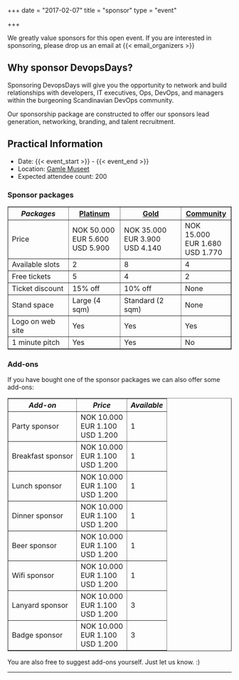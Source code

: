 +++
date = "2017-02-07"
title = "sponsor"
type = "event"


+++

We greatly value sponsors for this open event. If you are interested in sponsoring, please drop us an email at {{< email_organizers >}}

</hr>

<h2>Why sponsor DevopsDays?</h2>
Sponsoring DevopsDays will give you the opportunity to network and build relationships with developers, IT executives, Ops, DevOps, and managers within the burgeoning Scandinavian DevOps community.

Our sponsorship package are constructed to offer our sponsors lead generation, networking, branding, and talent recruitment.

<h2>Practical Information</h2>
<ul>
  <li>Date: {{< event_start >}} - {{< event_end >}}</li>
  <li>Location: <a href="http://www.gamlemuseet.no/english/">Gamle Museet</a></li>
  <li>Expected attendee count: 200</li>
</ul>

### Sponsor packages

<table border=1 cellspacing=1 width="100%">
  <tr>
    <th><i>Packages</i></th>
    <th><center><b><u>Platinum</u></center></b></th>
    <th><center><b><u>Gold</u></center></b></th>
    <th><center><b><u>Community</u></center></b></th>
  </tr>
  <tr>
    <td>Price</td>
    <td>NOK 50.000 <br>EUR 5.600 <br>USD 5.900</td>
    <td>NOK 35.000 <br>EUR 3.900 <br>USD 4.140</td>
    <td>NOK 15.000 <br>EUR 1.680 <br>USD 1.770</td>
  </tr>
  <tr>
    <td>Available slots</td>
    <td>2</td>
    <td>8</td>
    <td>4</td>
  </tr>
  <tr>
    <td>Free tickets</td>
    <td>5</td>
    <td>4</td>
    <td>2</td>
  </tr>
  <tr>
    <td>Ticket discount</td>
    <td>15% off</td>
    <td>10% off</td>
    <td>None</td>
  </tr>
  <tr>
    <td>Stand space</td>
    <td>Large (4 sqm)</td>
    <td>Standard (2 sqm)</td>
    <td>None</td>
  </tr>
  <tr>
    <td>Logo on web site</td>
    <td>Yes</td>
    <td>Yes</td>
    <td>Yes</td>
  </tr>
  <tr>
    <td>1 minute pitch</td>
    <td>Yes</td>
    <td>Yes</td>
    <td>No</td>
  </tr>
</table>

### Add-ons

If you have bought one of the sponsor packages we can also offer some add-ons:
<table border=1 cellspacing=1 width="100%">
  <tr>
    <th><i>Add-on</i></th>
    <th><i>Price</i></th>
    <th><i>Available</i></th>
  </tr>
  <tr>
    <td>Party sponsor</td>
    <td>NOK 10.000 <br>EUR 1.100 <br>USD 1.200</td>
    <td>1</td>
  </tr>
  <tr>
    <td>Breakfast sponsor</td>
    <td>NOK 10.000 <br>EUR 1.100 <br>USD 1.200</td>
    <td>1</td>
  </tr>
  <tr>
    <td>Lunch sponsor</td>
    <td>NOK 10.000 <br>EUR 1.100 <br>USD 1.200</td>
    <td>1</td>
  </tr>
  <tr>
    <td>Dinner sponsor</td>
    <td>NOK 10.000 <br>EUR 1.100 <br>USD 1.200</td>
    <td>1</td>
  </tr>
  <tr>
    <td>Beer sponsor</td>
    <td>NOK 10.000 <br>EUR 1.100 <br>USD 1.200</td>
    <td>1</td>
  </tr>
  <tr>
    <td>Wifi sponsor</td>
    <td>NOK 10.000 <br>EUR 1.100 <br>USD 1.200</td>
    <td>1</td>
  </tr>
  <tr>
    <td>Lanyard sponsor</td>
    <td>NOK 10.000 <br>EUR 1.100 <br>USD 1.200</td>
    <td>3</td>
  </tr>
  <tr>
    <td>Badge sponsor</td>
    <td>NOK 10.000 <br>EUR 1.100 <br>USD 1.200</td>
    <td>3</td>
  </tr>
</table>

You are also free to suggest add-ons yourself. Just let us know. :)

<hr/>
